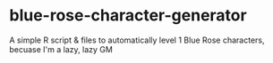# blue-rose-character-generator
A simple R script &amp; files to automatically level 1 Blue Rose characters, becuase I'm a lazy, lazy GM

